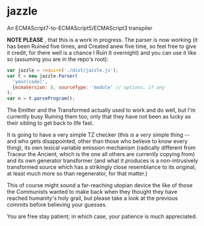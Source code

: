 # jazzle

An ECMAScript7-to-ECMAScript5/ECMAScript3 transpiler

**NOTE PLEASE** , that this is a work in progress. The parser is now working (it has been Ruined five times, and Created anew five time, so feel free to give it credit, for there well is a chance I Ruin It overnight) and you can use it like so (assuming you are in the repo's root):

```js
var jazzle = require('./dist/jazzle.js');
var t = new jazzle.Parser(
  'your(code)',
  {ecmaVersion: 8, sourceType: 'module' // options, if any
);
var n = t.parseProgram();
```

The Emitter and the Transformed actually used to work and do well, but I'm currently busy Ruining them too; only that they have not been as lucky as their sibling to get back to life fast.

It is going to have a very simple TZ checker (this _is_ a _very_ simple thing -- and who gets disappointed, other than those who believe to know every thing), its own lexical variable emission mechanism (radically different from Traceur the Ancient, which is the one all others are currently copying from) and its own generator transformer (and what it produces is a non-intrusively transformed source which has a strikingly close resemblance to its original, at least much more so than regenerator, for that matter.)

This of course might sound a far-reaching utopian device the like of those the Communists wanted to make back when they thought they have reached humanity's holy grail, but please take a look at the previous commits before believing your guesses.

You are free stay patient; in which case, your patience is much appreciated.
